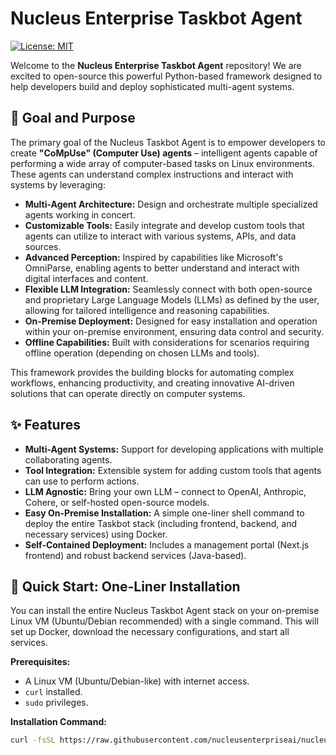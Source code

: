 # Nucleus Enterprise Taskbot Agent

[![License: MIT](https://img.shields.io/badge/License-MIT-yellow.svg)](https://opensource.org/licenses/MIT)
<!-- Add other relevant badges: build status, version, etc. -->
<!-- e.g., [![GitHub version](https://badge.fury.io/gh/nucleusenterpriseai%2Fnucleus-taskbot-agent.svg)](https://badge.fury.io/gh/nucleusenterpriseai%2Fnucleus-taskbot-agent) -->

Welcome to the **Nucleus Enterprise Taskbot Agent** repository! We are excited to open-source this powerful Python-based framework designed to help developers build and deploy sophisticated multi-agent systems.

## 🎯 Goal and Purpose

The primary goal of the Nucleus Taskbot Agent is to empower developers to create **"CoMpUse" (Computer Use) agents** – intelligent agents capable of performing a wide array of computer-based tasks on Linux environments. These agents can understand complex instructions and interact with systems by leveraging:

*   **Multi-Agent Architecture:** Design and orchestrate multiple specialized agents working in concert.
*   **Customizable Tools:** Easily integrate and develop custom tools that agents can utilize to interact with various systems, APIs, and data sources.
*   **Advanced Perception:** Inspired by capabilities like Microsoft's OmniParse, enabling agents to better understand and interact with digital interfaces and content.
*   **Flexible LLM Integration:** Seamlessly connect with both open-source and proprietary Large Language Models (LLMs) as defined by the user, allowing for tailored intelligence and reasoning capabilities.
*   **On-Premise Deployment:** Designed for easy installation and operation within your on-premise environment, ensuring data control and security.
*   **Offline Capabilities:** Built with considerations for scenarios requiring offline operation (depending on chosen LLMs and tools).

This framework provides the building blocks for automating complex workflows, enhancing productivity, and creating innovative AI-driven solutions that can operate directly on computer systems.

## ✨ Features

*   **Multi-Agent Systems:** Support for developing applications with multiple collaborating agents.
*   **Tool Integration:** Extensible system for adding custom tools that agents can use to perform actions.
*   **LLM Agnostic:** Bring your own LLM – connect to OpenAI, Anthropic, Cohere, or self-hosted open-source models.
*   **Easy On-Premise Installation:** A simple one-liner shell command to deploy the entire Taskbot stack (including frontend, backend, and necessary services) using Docker.
*   **Self-Contained Deployment:** Includes a management portal (Next.js frontend) and robust backend services (Java-based).


## 🚀 Quick Start: One-Liner Installation

You can install the entire Nucleus Taskbot Agent stack on your on-premise Linux VM (Ubuntu/Debian recommended) with a single command. This will set up Docker, download the necessary configurations, and start all services.

**Prerequisites:**
*   A Linux VM (Ubuntu/Debian-like) with internet access.
*   `curl` installed.
*   `sudo` privileges.

**Installation Command:**

```bash
curl -fsSL https://raw.githubusercontent.com/nucleusenterpriseai/nucleus-taskbot-agent/main/install_taskbot.sh -o install_taskbot.sh && chmod +x install_taskbot.sh && sudo ./install_taskbot.sh
```